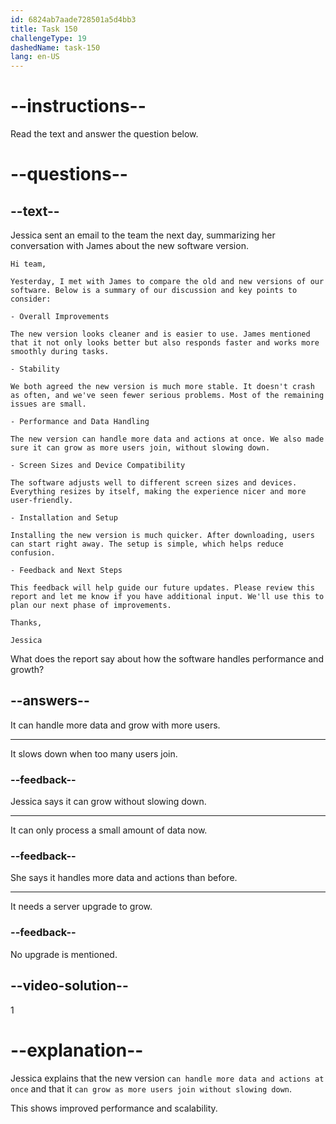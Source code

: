 ```yaml
---
id: 6824ab7aade728501a5d4bb3
title: Task 150
challengeType: 19
dashedName: task-150
lang: en-US
---
```


<!-- READING -->

# --instructions--

Read the text and answer the question below.

# --questions--

## --text--

Jessica sent an email to the team the next day, summarizing her conversation with James about the new software version.

`Hi team,`

`Yesterday, I met with James to compare the old and new versions of our software. Below is a summary of our discussion and key points to consider:`

`- Overall Improvements`

`The new version looks cleaner and is easier to use. James mentioned that it not only looks better but also responds faster and works more smoothly during tasks.`

`- Stability`

`We both agreed the new version is much more stable. It doesn't crash as often, and we've seen fewer serious problems. Most of the remaining issues are small.`

`- Performance and Data Handling`

`The new version can handle more data and actions at once. We also made sure it can grow as more users join, without slowing down.`

`- Screen Sizes and Device Compatibility`

`The software adjusts well to different screen sizes and devices. Everything resizes by itself, making the experience nicer and more user-friendly.`

`- Installation and Setup`

`Installing the new version is much quicker. After downloading, users can start right away. The setup is simple, which helps reduce confusion.`

`- Feedback and Next Steps`

`This feedback will help guide our future updates. Please review this report and let me know if you have additional input. We'll use this to plan our next phase of improvements.`

`Thanks,`

`Jessica`

What does the report say about how the software handles performance and growth?

## --answers--

It can handle more data and grow with more users.

---

It slows down when too many users join.

### --feedback--

Jessica says it can grow without slowing down.

---

It can only process a small amount of data now.

### --feedback--

She says it handles more data and actions than before.

---

It needs a server upgrade to grow.

### --feedback--

No upgrade is mentioned.

## --video-solution--

1

# --explanation--

Jessica explains that the new version `can handle more data and actions at once` and that it `can grow as more users join without slowing down`.

This shows improved performance and scalability.
